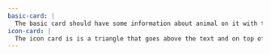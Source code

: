```yaml
---
basic-card: |
  The basic card should have some information about animal on it with the triangle icon above the name and the light button for the link to view the animals profile.
icon-card: |
  The icon card is is a triangle that goes above the text and on top of the image on the left side. Each card must have on and placed in the same spot.
---
```

